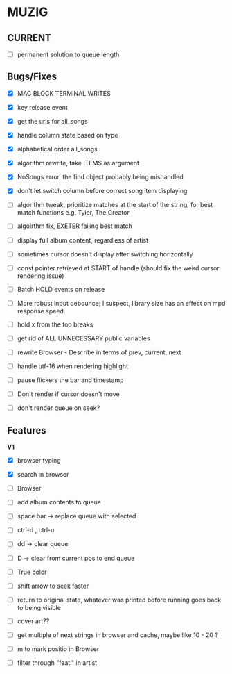 # MUZIG

## CURRENT
- [ ] permanent solution to queue length

## Bugs/Fixes
- [x] MAC BLOCK TERMINAL WRITES
- [x] key release event
- [x] get the uris for all_songs
- [x] handle column state based on type
- [x] alphabetical order all_songs
- [x] algorithm rewrite, take ITEMS as argument
- [x] NoSongs error, the find object probably being mishandled
- [x] don't let switch column before correct song item displaying
- [ ] algorithm tweak, prioritize matches at the start of the string, for best match functions e.g. Tyler, The Creator
- [ ] algoirthm fix, EXETER failing best match
- [ ] display full album content, regardless of artist
- [ ] sometimes cursor doesn't display after switching horizontally
- [ ] const pointer retrieved at START of handle (should fix the weird cursor rendering issue)
- [ ] Batch HOLD events on release
- [ ] More robust input debounce; I suspect, library size has an effect on mpd response speed.
- [ ] hold x from the top breaks
- [ ] get rid of ALL UNNECESSARY public variables
- [ ] rewrite Browser - Describe in terms of prev, current, next

- [ ] handle utf-16 when rendering highlight
- [ ] pause flickers the bar and timestamp
- [ ] Don't render if cursor doesn't move
- [ ] don't render queue on seek?

## Features 
**V1**
- [x] browser typing
- [x] search in browser
- [ ] Browser
- [ ] add album contents to queue
- [ ] space bar -> replace queue with selected
- [ ] ctrl-d , ctrl-u
- [ ] dd -> clear queue
- [ ] D -> clear from current pos to end queue
- [ ] True color
- [ ] shift arrow to seek faster
- [ ] return to original state, whatever was printed before running goes back to being visible

- [ ] cover art??
- [ ] get multiple of next strings in browser and cache, maybe like 10 - 20 ? 
- [ ] m to mark positio in Browser
- [ ] filter through "feat." in artist
